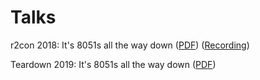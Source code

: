 # Talks

r2con 2018: It's 8051s all the way down ([PDF](https://raw.githubusercontent.com/astuder/Inside-EZRadioPRO/master/talks/r2con2018-8051s-all-the-way-down.pdf)) ([Recording](https://www.youtube.com/watch?v=iu_TeS0ahi8))

Teardown 2019: It's 8051s all the way down ([PDF](https://raw.githubusercontent.com/astuder/Inside-EZRadioPRO/master/talks/Teardown2019-8051s-all-the-way-down-final.pdf))

